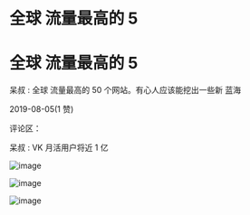 # 全球 流量最高的 5

# 全球 流量最高的 5

呆叔 : 全球 流量最高的 50 个网站。有心人应该能挖出一些新 蓝海

2019-08-05(1 赞)

评论区：

呆叔 : VK 月活用户将近 1 亿

![image](img/Image_011.png)

![image](img/Image_012.png)

![image](img/Image_013.png)